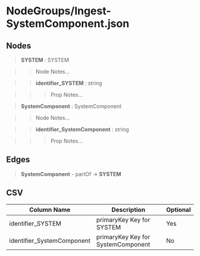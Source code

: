 # NodeGroups/Ingest-SystemComponent.json
## Nodes

>**SYSTEM** : SYSTEM

>>Node Notes...

>>**identifier_SYSTEM** : string
    
>>>Prop Notes...

>**SystemComponent** : SystemComponent

>>Node Notes...

>>**identifier_SystemComponent** : string
    
>>>Prop Notes...

## Edges

>**SystemComponent** - partOf -> **SYSTEM**

## CSV

Column Name | Description |Optional
------------|-------------|---
identifier_SYSTEM| primaryKey Key for SYSTEM | Yes
identifier_SystemComponent| primaryKey Key for SystemComponent | No
